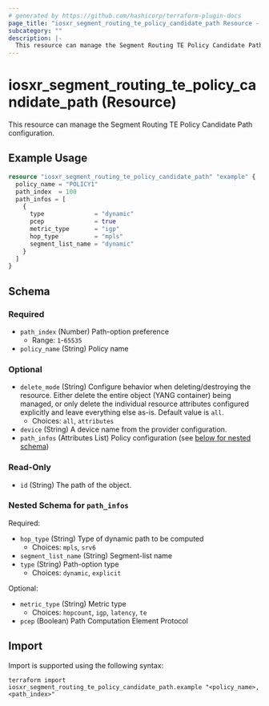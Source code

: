 ```yaml
---
# generated by https://github.com/hashicorp/terraform-plugin-docs
page_title: "iosxr_segment_routing_te_policy_candidate_path Resource - terraform-provider-iosxr"
subcategory: ""
description: |-
  This resource can manage the Segment Routing TE Policy Candidate Path configuration.
---
```


# iosxr_segment_routing_te_policy_candidate_path (Resource)

This resource can manage the Segment Routing TE Policy Candidate Path configuration.

## Example Usage

```terraform
resource "iosxr_segment_routing_te_policy_candidate_path" "example" {
  policy_name = "POLICY1"
  path_index  = 100
  path_infos = [
    {
      type              = "dynamic"
      pcep              = true
      metric_type       = "igp"
      hop_type          = "mpls"
      segment_list_name = "dynamic"
    }
  ]
}
```

<!-- schema generated by tfplugindocs -->
## Schema

### Required

- `path_index` (Number) Path-option preference
  - Range: `1`-`65535`
- `policy_name` (String) Policy name

### Optional

- `delete_mode` (String) Configure behavior when deleting/destroying the resource. Either delete the entire object (YANG container) being managed, or only delete the individual resource attributes configured explicitly and leave everything else as-is. Default value is `all`.
  - Choices: `all`, `attributes`
- `device` (String) A device name from the provider configuration.
- `path_infos` (Attributes List) Policy configuration (see [below for nested schema](#nestedatt--path_infos))

### Read-Only

- `id` (String) The path of the object.

<a id="nestedatt--path_infos"></a>
### Nested Schema for `path_infos`

Required:

- `hop_type` (String) Type of dynamic path to be computed
  - Choices: `mpls`, `srv6`
- `segment_list_name` (String) Segment-list name
- `type` (String) Path-option type
  - Choices: `dynamic`, `explicit`

Optional:

- `metric_type` (String) Metric type
  - Choices: `hopcount`, `igp`, `latency`, `te`
- `pcep` (Boolean) Path Computation Element Protocol

## Import

Import is supported using the following syntax:

```shell
terraform import iosxr_segment_routing_te_policy_candidate_path.example "<policy_name>,<path_index>"
```
